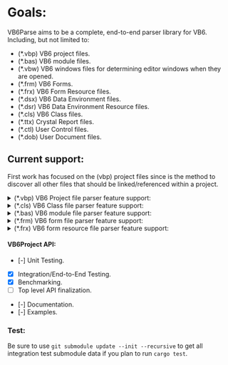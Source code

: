 
# Goals:

VB6Parse aims to be a complete, end-to-end parser library for VB6. Including, but not limited to:

* (*.vbp) VB6 project files.
* (*.bas) VB6 module files.
* (*.vbw) VB6 windows files for determining editor windows when they are opened. 
* (*.frm) VB6 Forms.
* (*.frx) VB6 Form Resource files.
* (*.dsx) VB6 Data Environment files.
* (*.dsr) VB6 Data Environment Resource files.
* (*.cls) VB6 Class files.
* (*.ttx) Crystal Report files.
* (*.ctl) User Control files.
* (*.dob) User Document files.

## Current support:

First work has focused on the (vbp) project files since is the method to discover all other files that should be linked/referenced within a project.

<details>
    <summary> (*.vbp) VB6 Project file parser feature support: </summary>

- [x] **Project Types**
    - [x] Exe
    - [x] Control
    - [x] OleExe
    - [x] OleDll
- [x] **References**
- [x] **Objects**
- [x] **Modules**
- [x] **Designers**
- [x] **Classes**
- [x] **Forms**
- [x] **UserControls**
- [x] **UserDocuments**
- [x] **ResFile32** - Partial support. Default value not correctly handled.
- [x] **IconForm** - Partial support. Default value not correctly handled.
- [x] **Startup** - Partial support. Default value not correctly handled.
- [x] **HelpFile** - Partial support. Default value not correctly handled.
- [x] **Title** - Partial support. Default value not correctly handled. 
- [x] **ExeName32** - Partial support. Default value not correctly handled. 
- [x] **Command32** - Partial support. Default value not correctly handled. 
- [x] **Name** - Partial support. Default value not correctly handled. 
- [x] **HelpContextID** - Partial support. Default value not correctly handled. 
- [x] **CompatibleMode** - Partial support. Default value not correctly handled. 
- [x] **NoControlUpgrade** - Full support for the 'ActiveX Control Upgrade' option, including the default or empty reverting to true.
- [x] **MajorVer** - Partial support. Default value not correctly handled.
- [x] **MinorVer** - Partial support. Default value not correctly handled.
- [x] **RevisionVer** - Partial support. Default value not correctly handled.
- [x] **AutoIncrementVer** - Partial support. Default value not correctly handled.
- [x] **ServerSupportFiles**
- [x] **VersionCompanyName**
- [x] **VersionFileDescription**
- [x] **VersionLegalCopyright**
- [x] **VersionLegalTrademarks**
- [x] **VersionProductName**
- [x] **CondComp**
- [x] **CompilationType**
- [x] **OptimizationType**
- [x] **NoAliasing**
- [x] **CodeViewDebugInfo**
- [x] **FavorPentiumPro(tm)** - Yes, this is exactly what this looks like inside the project file, '(tm)' and all.
- [x] **BoundsCheck**
- [x] **OverflowCheck**
- [x] **FlPointCheck**
- [x] **FDIVCheck**
- [x] **UnroundedFP**
- [x] **StartMode**
- [x] **Unattended**
- [x] **Retained**
- [x] **ThreadPerObject**
- [x] **MaxNumberOfThreads**
- [x] **DebugStartOption**
- [x] **AutoRefresh**

</details>

<details>
    <summary> (*.cls) VB6 Class file parser feature support: </summary>

- [x] **Header**
- [x] **VB6 Token stream lexed**

</details>

<details>
    <summary> (*.bas) VB6 module file parser feature support: </summary>

- [x] **Header**
- [x] **VB6 Token stream lexed**

</details>

<details>
    <summary> (*.frm) VB6 form file parser feature support: </summary>

- [x] **Header**
    - [x] Create Forms.
    - [x] Create MDIForms.
    - [x] Create Menu controls.
    - [x] Create Frame controls.
    - [x] Create CheckBox controls.
    - [x] Create ComboBox controls.
    - [x] Create CommandButton controls.
    - [x] Create Data controls.
    - [x] Create DirListBox controls.
    - [x] Create DriveListBox controls.
    - [x] Create FileListBox controls.
    - [x] Create Image controls.
    - [x] Create Label controls.
    - [x] Create Line controls.
    - [x] Create ListBox controls.
    - [x] Create OLE controls.
    - [x] Create OptionButton controls.
    - [x] Create PictureBox controls.
    - [x] Create HScrollBar controls.
    - [x] Create VScrollBar controls.
    - [x] Create Shape controls.
    - [x] Create TextBox controls.
    - [x] Create Timer controls.
    - [ ] Create UserControl controls.
    - [x] Load form property resources from frx files. 
          (loads resources, but doesn't apply all of them to the correct property locations in all cases yet.)

- [x] **VB6 Token Stream lexxed**

</details>

<details>
    <summary> (*.frx) VB6 form resource file parser feature support: </summary>

- [x] Binary blobs.
- [x] List items.
- [x] Strings.

</details>

#### VB6Project API:
- [-] Unit Testing.
- [x] Integration/End-to-End Testing.
- [x] Benchmarking.
- [ ] Top level API finalization.
- [-] Documentation.
- [-] Examples.


### Test:

Be sure to use ```git submodule update --init --recursive``` to get all integration test submodule data if you plan to run ```cargo test```.